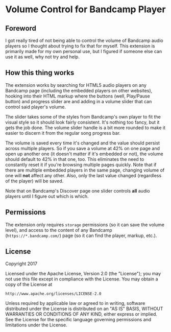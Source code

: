 # Volume Control for Bandcamp Player

## Foreword

I got really tired of not being able to control the volume of Bandcamp audio players so I thought about trying to fix that for myself. This extension is primarily made for my own personal use, but I figured if someone else can use it as well, why not try and help.

## How this thing works

The extension works by searching for HTML5 audio players on any Bandcamp page (including the embedded players on other websites), hooking into their HTML markup where the buttons (well, Play/Pause button) and progress slider are and adding in a volume slider that can control said player's volume. 

The slider takes some of the styles from Bandcamp's own player to fit the visual style so it should look fairly consistent. It's nothing too fancy, but it gets the job done. The volume slider handle is a bit more rounded to make it easier to discern it from the regular song progress bar.

The volume is saved every time it's changed and the value should persist across multiple players. So if you save a volume at 42% on one page and open up another one (it doesn't matter if it's embedded or not), the volume should default to 42% in that one, too. This eliminates the need to constantly reset it if you're browsing multiple pages quickly. Note that if there are multiple embedded players in the same page, changing volume of one will **not** affect any other. Also, only the last value changed (regardless of the player) will be saved.

Note that on Bandcamp's Discover page one slider controls **all** audio players until I figure out which is which.

## Permissions

The extension only requires `storage` permissions (so it can save the volume level), and access to the content of any Bandcamp (`https://*.bandcamp.com/`) page (so it can find the player, markup, etc.).

## License

Copyright 2017

Licensed under the Apache License, Version 2.0 (the "License");
you may not use this file except in compliance with the License.
You may obtain a copy of the License at

    http://www.apache.org/licenses/LICENSE-2.0

Unless required by applicable law or agreed to in writing, software
distributed under the License is distributed on an "AS IS" BASIS,
WITHOUT WARRANTIES OR CONDITIONS OF ANY KIND, either express or implied.
See the License for the specific language governing permissions and
limitations under the License.
